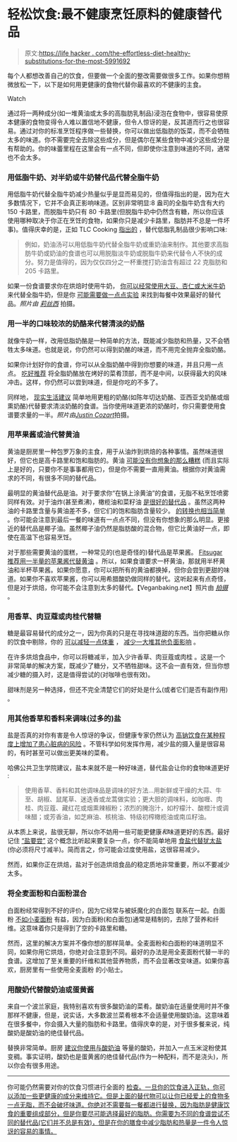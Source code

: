 # 轻松饮食:最不健康烹饪原料的健康替代品

> 原文:[https://life hacker . com/the-effortless-diet-healthy-substitutions-for-the-most-5991692](https://lifehacker.com/the-effortless-diet-healthy-substitutions-for-the-most-5991692)

每个人都想改善自己的饮食，但要做一个全面的整改需要做很多工作。如果你想稍微放松一下，以下是如何用更健康的食物代替你最喜欢的不健康的主食。

Watch

通过将一两种成分(如一堆黄油或太多的高脂肪乳制品)浸泡在食物中，很容易使原本健康的食物变得令人难以置信地不健康，但令人惊讶的是，反其道而行之也很容易。通过对你的标准烹饪程序做一些替换，你可以做出低脂肪的饭菜，而不会牺牲太多的味道。你不需要完全去除这些成分，但是偶尔在某些食物中减少这些成分是有帮助的。你的味蕾里程在这里会有一点不同，但即使你注意到味道的不同，通常也不会太多。

### 用低脂牛奶、对半奶或牛奶替代品代替全脂牛奶

用低脂牛奶代替全脂牛奶减少热量似乎是显而易见的，但值得指出的是，因为在大多数情况下，它并不会真正影响味道。区别非常明显:8 盎司的全脂牛奶含有大约 150 卡路里，而脱脂牛奶只有 80 卡路里(但脱脂牛奶中仍然含有糖，所以你应该使用哪种取决于你正在烹饪的食物，如果你只是减少卡路里，脂肪并不总是一件坏事)。值得庆幸的是，正如 TLC Cooking [指出的](http://recipes.howstuffworks.com/10-substitute-ingredients-for-lighter-cooking1.htm) ，替代低脂乳制品很少影响口味:

> 例如，奶油汤可以用低脂牛奶代替全脂牛奶或重奶油来制作。其他要求高脂肪牛奶或奶油的食谱也可以用脱脂淡牛奶或脱脂牛奶来代替令人不快的成分。努力是值得的，因为仅仅四分之一杯重搅打奶油含有超过 22 克脂肪和 205 卡路里。

如果一份食谱要求你在烘焙时使用牛奶， [你可以经常使用大豆、杏仁或大米牛奶](http://www.fitsugar.com/Baking-Substitutions-Milk-Eggs-Wheat-Flour-18357439) 来代替全脂牛奶，但是你 [可能需要做一点点实验](http://www.cookinglight.com/eating-smart/nutrition-101/milk-substitutes-00412000072828/) 来找到每餐中效果最好的替代品。*照片由* [*莉丝西*](http://www.flickr.com/photos/calliope/118970265/) 拍摄。

### 用一半的口味较浓的奶酪来代替清淡的奶酪

就像牛奶一样，改用低脂奶酪是一种简单的方法，既能减少脂肪和热量，又不会牺牲太多味道。也就是说，你仍然可以得到奶酪的味道，而不用完全抛弃全脂奶酪。

如果你计划好你的食谱，你可以从全脂奶酪中得到你想要的味道，并且只用一点点。 [吃好推荐](http://www.eatingwell.com/healthy_cooking/healthy_food_guide/cheese) 将全脂奶酪放在烤好的菜肴顶部，而不是中间，以获得最大的风味冲击。这样，你仍然可以尝到味道，但是你吃的不多了。

同样地， [现实生活建议](http://www.reallivingnutrition.com/articlesarchive/SlimDownYourRecipes.aspx) 简单地用更粗的奶酪(如陈年切达奶酪、亚西亚戈奶酪或烟熏奶酪)代替要求清淡奶酪的食谱。当你使用味道更浓的奶酪时，你只需要使用食谱要求量的一半。*照片由*[*Justin Cozart*](http://www.flickr.com/photos/fatguyinalittlecoat/4722575139/)拍摄。

### 用苹果酱或油代替黄油

黄油是厨房里一种包罗万象的主食，用于从油炸到烘焙的各种事情。虽然味道很好，但它也是高卡路里和饱和脂肪的。黄油 [可能没有你想象的那么糟糕](http://www.telegraph.co.uk/health/dietandfitness/9869158/Spread-the-news-butter-may-not-be-a-yellow-peril-after-all.html) (而且实际上是好的，只要你不是事事都用它)，但是你不需要一直用黄油。根据你对黄油需求的不同，有很多不同的替代品。

最明显的黄油替代品是油。对于要求你“在锅上涂黄油”的食谱，无脂不粘烹饪喷雾同样有效。对于油炸(甚至煮沸)，橄榄油和菜籽油 [是很好的替代品](http://www.mayoclinic.com/health/food-and-nutrition/AN01037) 。虽然这两种油的卡路里含量与黄油差不多，但它们的饱和脂肪含量较少。 [的转换也相当简单](http://www.goodcooking.com/conversions/butt_oil.htm) 。你可能会注意到最后一餐的味道有一点点不同，但没有你想象的那么明显。更接近的替代品是椰子油。虽然椰子油仍然是脂肪酸的混合物，但它比黄油好一点，即使在高温下也容易烹饪。

对于那些需要黄油的蛋糕，一种常见的(也是奇怪的)替代品是苹果酱。 [Fitsugar 推荐用一半量的苹果酱代替黄油](http://www.fitsugar.com/How-Replace-Butter-When-Baking-21875486) 。所以，如果食谱要求一杯黄油，那就用半杯黄油和半杯苹果酱。如果你愿意，你可以把所有的黄油都换掉，但你会尝到更甜的味道。如果你不喜欢苹果酱，你可以用希腊酸奶做同样的替代。这听起来有点奇怪，但是对于烘焙，你可能不会注意到太多的替代。【Veganbaking.net】照片由 [*拍摄*](http://www.flickr.com/photos/vegan-baking/6315193022/) 。

### 用香草、肉豆蔻或肉桂代替糖

糖是最容易替代的成分之一，因为你真的只是在寻找味道甜的东西。当你把糖从你的饮食中剔除，你的 [可以减轻一点体重](http://www.sciencedaily.com/releases/2013/01/130115190208.htm) ， [减少一大堆其他负面影响](https://lifehacker.com/what-sugar-actually-does-to-your-brain-and-body-5809331) 。

在许多烘焙食品中，你可以将糖减半，加入少许香草、肉豆蔻或肉桂 。这是一个非常简单的解决方案，既减少了糖分，又不牺牲甜味。这不会一直有效，但当你想减少糖的摄入时，这是值得尝试的(对咖啡也很有效)。

甜味剂是另一种选择，但还不完全清楚它们的好处是什么(或者它们是否有副作用) 。

### 用其他香草和香料来调味(过多的)盐

盐是否真的对你有害是令人惊讶的争议，但健康专家仍然认为 [高钠饮食在某种程度上增加了患心脏病的风险](http://healthland.time.com/2011/07/12/salt-how-bad-is-it-really/) 。不管科学如何发挥作用，减少盐的摄入量是很容易的，有时甚至可以做出更美味的菜肴。

哈佛公共卫生学院建议，盐本来就不是一种好味道，替代盐会让你的食物味道更好 :

> 使用香草、香料和其他调味品是调味的好方法...用新鲜或干燥的大蒜、牛至、胡椒、鼠尾草、迷迭香或龙蒿做实验；更大胆的调味料，如咖喱、肉桂、肉豆蔻、藏红花或烟熏辣椒粉；浓烈的腌泡汁，如柠檬汁、酸橙汁或调味醋；或芳香油，如芝麻油、核桃油、特级初榨橄榄油或南瓜籽油。

从本质上来说，盐很无聊，所以你不妨用一些可能更健康*和*味道更好的东西。最好记住 [“盐要尝”](https://lifehacker.com/what-salt-to-taste-actually-means-5978417) 这个概念比听起来要复杂一点，你不能简单地用 [食盐代替犹太盐](http://lifehacker.com/why-most-recipes-ask-for-kosher-salt-and-when-its-real-5991400) (你必须将尺寸减半)。简而言之，你可能会过度使用盐，这很容易减少。

然而，如果你正在烘焙，盐对于创造烘焙食品的稳定质地非常重要，所以不要减少太多。

### 将全麦面粉和白面粉混合

白面粉经常得到不好的评价，因为它经常与被妖魔化的白面包 联系在一起。白面粉 [不如小麦面粉](http://www.webmd.com/diet/features/truth-about-white-foods) 有益，因为白面粉(和白面包)通常是精制的，去除了营养和纤维。这意味着你只是得到了空的卡路里和糖。

然而，这里的解决方案并不像你想的那样简单。全麦面粉和白面粉的味道明显不同，如果你用它烘焙，你绝对会注意到不同。最好的办法是用全麦面粉代替一半的食谱。这增加了至关重要的纤维和其他营养物质，而不会显著改变味道。如果你喜欢，厨房里有一些使用全麦面粉 的小贴士。

### 用酸奶代替酸奶油或蛋黄酱

来自一个波兰家庭，我特别喜欢有很多酸奶油的菜肴。酸奶油在适量使用时并不像那样不健康，但是，说实话，大多数波兰菜肴根本不会适量使用酸奶油。这意味着在很多餐中，你会摄入大量的脂肪和卡路里。值得庆幸的是，对于很多餐来说，纯酸奶是酸奶油的绝佳替代品。

替换非常简单。厨房 [建议你使用与酸奶油](http://www.thekitchn.com/easy-substitution-yogurt-for-s-118307) 等量的酸奶，并加入一点玉米淀粉使其变稠。事实证明，酸奶也是蛋黄酱的绝佳替代品(作为一种配料，而不是浇头)，所以你会有很多用途。

* * *

你可能仍然需要对你的饮食习惯进行全面的 [检查。一旦你的饮食进入正轨，你可以添加一些更健康的成分来维持它。但是上面的替代物可以让你已经爱上的食物多一点无脂，而不会破坏味道。你绝对不需要每一餐都进行替换，因为脂肪是健康饮食的重要组成部分，但是你要尽可能选择最好的脂肪。你需要为不同的食谱尝试不同的替代品(它们并不总是有效)，但是在你的膳食中减少脂肪和热量是一件令人惊讶的容易的事情。](https://lifehacker.com/how-to-ditch-your-junk-food-filled-pantry-and-reboot-yo-5865829)